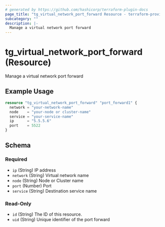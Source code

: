 ```yaml
---
# generated by https://github.com/hashicorp/terraform-plugin-docs
page_title: "tg_virtual_network_port_forward Resource - terraform-provider-tg"
subcategory: ""
description: |-
  Manage a virtual network port forward
---
```


# tg_virtual_network_port_forward (Resource)

Manage a virtual network port forward

## Example Usage

```terraform
resource "tg_virtual_network_port_forward" "port_forward1" {
  network = "your-network-name"
  node    = "your-node or cluster-name"
  service = "your-service-name"
  ip      = "5.5.5.6"
  port    = 5522
}
```

<!-- schema generated by tfplugindocs -->
## Schema

### Required

- `ip` (String) IP address
- `network` (String) Virtual network name
- `node` (String) Node or Cluster name
- `port` (Number) Port
- `service` (String) Destination service name

### Read-Only

- `id` (String) The ID of this resource.
- `uid` (String) Unique identifier of the port forward


